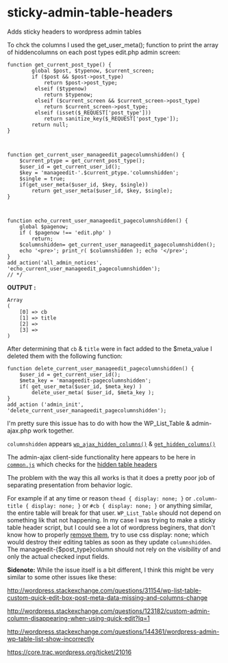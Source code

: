 sticky-admin-table-headers
==========================

Adds sticky headers to wordpress admin tables


To chck the columns I used the get_user_meta(); function to print the array of hiddencolumns on each post types edit.php admin screen:





    function get_current_post_type() {
            global $post, $typenow, $current_screen;
            if ($post && $post->post_type)
                return $post->post_type;
             elseif ($typenow)
                return $typenow;
             elseif ($current_screen && $current_screen->post_type)
                return $current_screen->post_type;
             elseif (isset($_REQUEST['post_type']))
                return sanitize_key($_REQUEST['post_type']);
            return null;
    }
    
    
    
    function get_current_user_manageedit_pagecolumnshidden() {
    	$current_ptype = get_current_post_type();
    	$user_id = get_current_user_id();
    	$key = 'manageedit-'.$current_ptype.'columnshidden';
    	$single = true;
    	if(get_user_meta($user_id, $key, $single))
    		return get_user_meta($user_id, $key, $single);
    }
    
    
    
    function echo_current_user_manageedit_pagecolumnshidden() {
    	global $pagenow;
    	if ( $pagenow !== 'edit.php' )
    		return;
    	$columnshidden= get_current_user_manageedit_pagecolumnshidden();
    	echo '<pre>'; print_r( $columnshidden ); echo '</pre>';
    }
    add_action('all_admin_notices', 'echo_current_user_manageedit_pagecolumnshidden');
    // */
    
    
    
    
**OUTPUT :**

    Array
    (
        [0] => cb
        [1] => title
        [2] => 
        [3] => 
    )


After determining that `cb` & `title` were in fact added to the $meta_value I deleted them with the following function:


    function delete_current_user_manageedit_pagecolumnshidden() {
    	$user_id = get_current_user_id();
    	$meta_key = 'manageedit-pagecolumnshidden';
    	if( get_user_meta($user_id, $meta_key) )
    		delete_user_meta( $user_id, $meta_key );
    }
    add_action ('admin_init', 'delete_current_user_manageedit_pagecolumnshidden');



I'm pretty sure this issue has to do with how the WP_List_Table & admin-ajax.php work together. 




`columnshidden` appears [`wp_ajax_hidden_columns()`][1] & [`get_hidden_columns()`][2]



The admin-ajax client-side functionality here appears to be here in [`common.js`][3] which checks for the [hidden table headers][4] 

The problem with the way this all works is that it does a pretty poor job of separating presentation from behavior logic.

For example if at any time or reason `thead { display: none; }` or `.column-title { display: none; }` or `#cb { display: none; }` or anything similar, the entire table will break for that user. `WP_List_Table` should not depend on something lik that not happening. In my case I was trying to make a sticky table header script, but I could see a lot of wordpress beginers, that don't know how to properly [remove them][5], try to use css display: none; which would destroy their editing tables as soon as they update `columnshidden`. The manageedit-{$post_type}column should not rely on the visibility of <thead> and only the actual checked input fields.



**Sidenote:**
While the issue itself is a bit different, I think this might be very similar to some other issues like these:


http://wordpress.stackexchange.com/questions/31154/wp-list-table-custom-quick-edit-box-post-meta-data-missing-and-columns-change

http://wordpress.stackexchange.com/questions/123182/custom-admin-column-disappearing-when-using-quick-edit?lq=1

http://wordpress.stackexchange.com/questions/144361/wordpress-admin-wp-table-list-show-incorrectly

https://core.trac.wordpress.org/ticket/21016




  [1]: https://github.com/WordPress/WordPress/blob/448275cce483138f53ccfa586b2d28b7fe8b0785/wp-admin/includes/screen.php#L55
  [2]: https://github.com/WordPress/WordPress/blob/270a57075c290736387b6551670fde34fb3f1851/wp-admin/includes/ajax-actions.php#L1307
  [3]: https://github.com/WordPress/WordPress/blob/448275cce483138f53ccfa586b2d28b7fe8b0785/wp-admin/js/common.js#L29
  [4]: https://github.com/WordPress/WordPress/blob/448275cce483138f53ccfa586b2d28b7fe8b0785/wp-admin/includes/screen.php#L17
  [5]: http://codex.wordpress.org/Plugin_API/Filter_Reference/manage_$post_type_posts_columns

